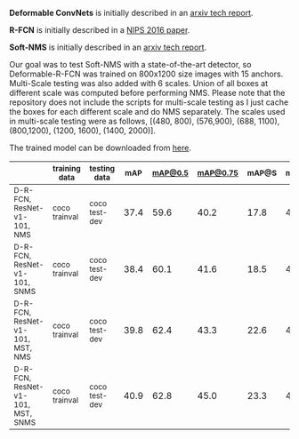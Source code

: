 **Deformable ConvNets** is initially described in an [arxiv tech report](https://arxiv.org/abs/1703.06211).

**R-FCN** is initially described in a [NIPS 2016 paper](https://arxiv.org/abs/1605.06409).

**Soft-NMS** is initially described in an [arxiv tech report](https://arxiv.org/abs/1704.04503).

Our goal was to test Soft-NMS with a state-of-the-art detector, so Deformable-R-FCN was trained on 800x1200 size images with 15 anchors. Multi-Scale testing was also added with 6 scales. Union of all boxes at different scale was computed before performing NMS. Please note that the repository does not include the scripts for multi-scale testing as I just cache the boxes for each different scale and do NMS separately. The scales used in multi-scale testing were as follows, [(480, 800), (576,900), (688, 1100), (800,1200), (1200, 1600), (1400, 2000)]. 

The trained model can be downloaded from [here](https://drive.google.com/file/d/0B6T5quL13CdHZ3ZrRVNjcnFmZk0).

|                                 | <sub>training data</sub> | <sub>testing data</sub>  | <sub>mAP</sub>  | <sub>mAP@0.5</sub> | <sub>mAP@0.75</sub>| <sub>mAP@S</sub> | <sub>mAP@M</sub> | <sub>mAP@L</sub> | <sub>Recall</sub> |
|---------------------------------|---------------|---------------|------|---------|---------|-------|-------|-------|-------|
| <sub>D-R-FCN, ResNet-v1-101, NMS</sub> | <sub>coco trainval</sub> | <sub>coco test-dev</sub> | 37.4 | 59.6    | 40.2    | 17.8  | 40.6  | 51.4  | 48.3  |
| <sub>D-R-FCN, ResNet-v1-101, SNMS</sub> | <sub>coco trainval</sub> | <sub>coco test-dev</sub> | 38.4 | 60.1    | 41.6    | 18.5  | 41.6  | 52.5  | 53.8  |
| <sub>D-R-FCN, ResNet-v1-101, MST, NMS</sub> | <sub>coco trainval</sub> | <sub>coco test-dev</sub> | 39.8 | 62.4    | 43.3    | 22.6  | 42.3  | 52.2  | 52.9  |
| <sub>D-R-FCN, ResNet-v1-101, MST, SNMS</sub> | <sub>coco trainval</sub> | <sub>coco test-dev</sub> | 40.9 | 62.8    | 45.0    | 23.3  | 43.6  | 53.3  | 60.4  |


